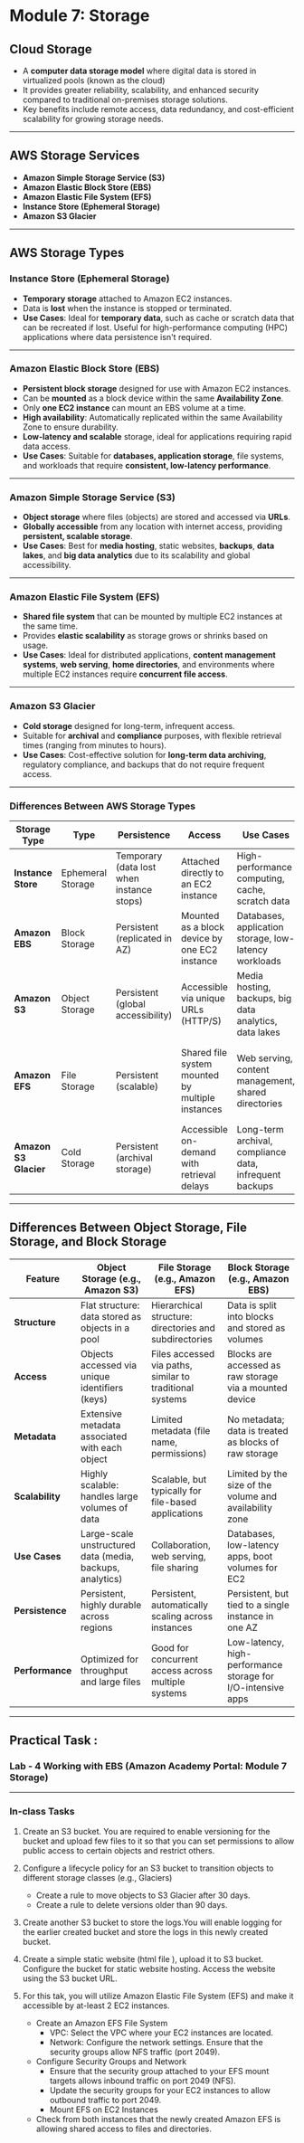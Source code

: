 # Module 7: Storage

## Cloud Storage 
- A **computer data storage model** where digital data is stored in virtualized pools (known as the cloud)
- It provides greater reliability, scalability, and enhanced security compared to traditional on-premises storage solutions.
- Key benefits include remote access, data redundancy, and cost-efficient scalability for growing storage needs.
---

## AWS Storage Services
- **Amazon Simple Storage Service (S3)**
- **Amazon Elastic Block Store (EBS)**
- **Amazon Elastic File System (EFS)**
- **Instance Store (Ephemeral Storage)**
- **Amazon S3 Glacier**

---
## AWS Storage Types

### Instance Store (Ephemeral Storage)
- **Temporary storage** attached to Amazon EC2 instances.
- Data is **lost** when the instance is stopped or terminated.
- **Use Cases**: Ideal for **temporary data**, such as cache or scratch data that can be recreated if lost. Useful for high-performance computing (HPC) applications where data persistence isn't required.
---
### Amazon Elastic Block Store (EBS)
- **Persistent block storage** designed for use with Amazon EC2 instances.
- Can be **mounted** as a block device within the same **Availability Zone**.
- Only **one EC2 instance** can mount an EBS volume at a time.
- **High availability**: Automatically replicated within the same Availability Zone to ensure durability.
- **Low-latency and scalable** storage, ideal for applications requiring rapid data access.
- **Use Cases**: Suitable for **databases, application storage**, file systems, and workloads that require **consistent, low-latency performance**.
---
### Amazon Simple Storage Service (S3)
- **Object storage** where files (objects) are stored and accessed via **URLs**.
- **Globally accessible** from any location with internet access, providing **persistent, scalable storage**.
- **Use Cases**: Best for **media hosting**, static websites, **backups**, **data lakes**, and **big data analytics** due to its scalability and global accessibility.
---
### Amazon Elastic File System (EFS)
- **Shared file system** that can be mounted by multiple EC2 instances at the same time.
- Provides **elastic scalability** as storage grows or shrinks based on usage.
- **Use Cases**: Ideal for distributed applications, **content management systems**, **web serving**, **home directories**, and environments where multiple EC2 instances require **concurrent file access**.
---
### Amazon S3 Glacier
- **Cold storage** designed for long-term, infrequent access.
- Suitable for **archival** and **compliance** purposes, with flexible retrieval times (ranging from minutes to hours).
- **Use Cases**: Cost-effective solution for **long-term data archiving**, regulatory compliance, and backups that do not require frequent access.

---

### Differences Between AWS Storage Types

| **Storage Type**        | **Type**           | **Persistence**         | **Access**        | **Use Cases**                                 | **Data Durability**    |
|-------------------------|--------------------|-------------------------|-------------------|------------------------------------------------|------------------------|
| **Instance Store**       | Ephemeral Storage  | Temporary (data lost when instance stops) | Attached directly to an EC2 instance | High-performance computing, cache, scratch data | No persistence, no replication |
| **Amazon EBS**           | Block Storage      | Persistent (replicated in AZ) | Mounted as a block device by one EC2 instance | Databases, application storage, low-latency workloads | High availability within AZ (replicated) |
| **Amazon S3**            | Object Storage     | Persistent (global accessibility) | Accessible via unique URLs (HTTP/S) | Media hosting, backups, big data analytics, data lakes | Extremely durable (replicated across multiple facilities) |
| **Amazon EFS**           | File Storage       | Persistent (scalable)    | Shared file system mounted by multiple instances | Web serving, content management, shared directories | High availability and durability across multiple AZs |
| **Amazon S3 Glacier**    | Cold Storage       | Persistent (archival storage) | Accessible on-demand with retrieval delays | Long-term archival, compliance data, infrequent backups | Extremely durable (11 9s of durability) |

---
## Differences Between Object Storage, File Storage, and Block Storage

| **Feature**         | **Object Storage (e.g., Amazon S3)**            | **File Storage (e.g., Amazon EFS)**        | **Block Storage (e.g., Amazon EBS)**       |
|---------------------|-------------------------------------------------|--------------------------------------------|--------------------------------------------|
| **Structure**        | Flat structure: data stored as objects in a pool | Hierarchical structure: directories and subdirectories | Data is split into blocks and stored as volumes |
| **Access**           | Objects accessed via unique identifiers (keys) | Files accessed via paths, similar to traditional systems | Blocks are accessed as raw storage via a mounted device |
| **Metadata**         | Extensive metadata associated with each object | Limited metadata (file name, permissions)  | No metadata; data is treated as blocks of raw storage |
| **Scalability**      | Highly scalable: handles large volumes of data | Scalable, but typically for file-based applications | Limited by the size of the volume and availability zone |
| **Use Cases**        | Large-scale unstructured data (media, backups, analytics) | Collaboration, web serving, file sharing   | Databases, low-latency apps, boot volumes for EC2 |
| **Persistence**      | Persistent, highly durable across regions       | Persistent, automatically scaling across instances | Persistent, but tied to a single instance in one AZ |
| **Performance**      | Optimized for throughput and large files        | Good for concurrent access across multiple systems | Low-latency, high-performance storage for I/O-intensive apps |

---

## Practical Task : 

### Lab - 4 Working with EBS (Amazon Academy Portal: Module 7 Storage)
---
### In-class Tasks

1. Create an S3 bucket. You are required to enable versioning for the bucket and upload few files to it so that you can set  permissions to allow public access to certain objects and restrict others. 

2. Configure a lifecycle policy for an S3 bucket to transition objects to different storage classes (e.g., Glaciers)
    - Create a rule to move objects to S3 Glacier after 30 days.
    - Create a rule to delete versions older than 90 days.

3. Create another S3 bucket to store the logs.You will enable logging for the earlier created bucket and store the logs in this newly created bucket. 

4. Create a simple static website (html file ), upload it to S3 bucket. Configure the bucket for static website hosting. Access the website using the S3 bucket URL. 

5. For this tak, you will utilize Amazon Elastic File System (EFS) and make it accessible by at-least 2 EC2 instances. 
    -  Create an Amazon EFS File System 
        - VPC: Select the VPC where your EC2 instances are located.
        - Network: Configure the network settings. Ensure that the security groups allow NFS traffic (port 2049).
    - Configure Security Groups and Network
        - Ensure that the security group attached to your EFS mount targets allows inbound traffic on port 2049 (NFS).
        - Update the security groups for your EC2 instances to allow outbound traffic to port 2049.
        - Mount EFS on EC2 Instances
    - Check from both instances that the newly created Amazon EFS is allowing shared access to files and directories.


